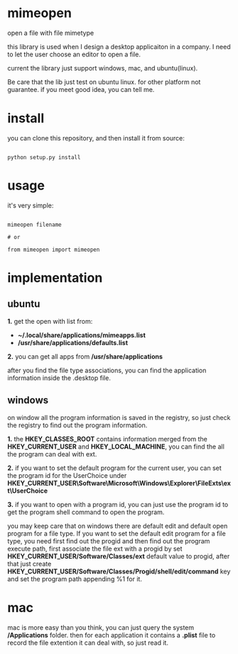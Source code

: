 # mimeopen

open a file with file mimetype

this library is used when I design a desktop applicaiton in a
company. I need to let the user choose an editor to open a file.

current the library just support windows, mac, and ubuntu(linux).

Be care that the lib just test on ubuntu linux. for other platform
not guarantee. if you meet good idea, you can tell me.

# install

you can clone this repository, and then install it from source:

``` shell

python setup.py install

```

# usage

it's very simple:

``` shell

mimeopen filename

# or

from mimeopen import mimeopen

```

# implementation

## ubuntu

**1.** get the open with list from:

- **~/.local/share/applications/mimeapps.list**
- **/usr/share/applications/defaults.list**

**2.** you can get all apps from **/usr/share/applications**

after you find the file type associations, you can find the application
information inside the .desktop file.

## windows

on window all the program information is saved in the registry, so just check the
registry to find out the program information.

**1.** the **HKEY_CLASSES_ROOT** contains information merged from the **HKEY_CURRENT_USER**
and **HKEY_LOCAL_MACHINE**, you can find the all the program can deal with ext.

**2.** if you want to set the default program for the current user, you can set the
program id for the UserChoice under **HKEY_CURRENT_USER\Software\Microsoft\Windows\Explorer\FileExts\ext\UserChoice**

**3.** if you want to open with a program id, you can just use the program id to get
the program shell command to open the program.

you may keep care that on windows there are default edit and default open program for a
file type. If you want to set the default edit program for a file type, you need
first find out the progid and then find out the program execute path, first associate
the file ext with a progid by set **HKEY_CURRENT_USER/Software/Classes/ext** default value
to progid, after that just create **HKEY_CURRENT_USER/Software/Classes/Progid/shell/edit/command** key and set
the program path appending %1 for it.

# mac

mac is more easy than you think, you can just query the system **/Applications** folder.
then for each application it contains a **.plist** file to record the file extention it
can deal with, so just read it.
